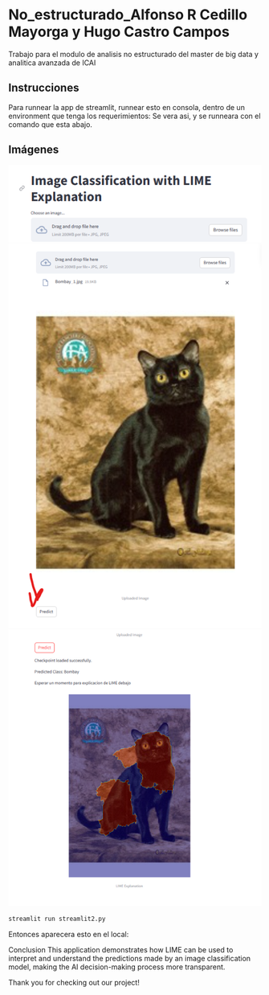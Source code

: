 # No_estructurado_Alfonso R Cedillo Mayorga y Hugo Castro Campos
Trabajo para el modulo de analisis no estructurado del master de big data y analitica avanzada de ICAI



## Instrucciones
Para runnear la app de streamlit, runnear esto en consola, dentro de un environment que tenga los requerimientos:
Se vera asi, y se runneara con el comando que esta abajo.
## Imágenes
![1era](./imagenes_readme/1era.png)
![2nda](./imagenes_readme/2nda.png)
![3era](./imagenes_readme/3era.png)


```bash
streamlit run streamlit2.py
```
Entonces aparecera esto en el local:



Conclusion
This application demonstrates how LIME can be used to interpret and understand the predictions made by an image classification model, making the AI decision-making process more transparent.

Thank you for checking out our project!
